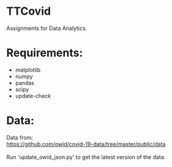 # TTCovid

Assignments for Data Analytics.

# Requirements:
* matplotlib
* numpy
* pandas
* scipy
* update-check

# Data:
Data from: <br>
https://github.com/owid/covid-19-data/tree/master/public/data <br>
<br>
Run 'update_owid_json.py' to get the latest version of the data.
